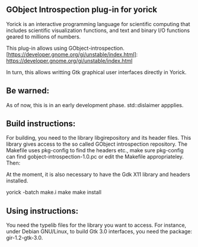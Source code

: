 GObject Introspection plug-in for yorick
----------------------------------------

Yorick is an interactive programming language for scientific computing
that includes scientific visualization functions, and text and binary
I/O functions geared to millions of numbers.

[yorick.github.com]:         http://yorick.github.com
[yorick.sourceforge.net]:    http://yorick.sourceforge.net
[github.com/dhmunro/yorick]: http://github.com/dhmunro/yorick

This plug-in allows using GObject-introspection.
[https://developer.gnome.org/gi/unstable/index.html]: https://developer.gnome.org/gi/unstable/index.html

In turn, this allows writting Gtk graphical user interfaces directly
in Yorick.


Be warned:
----------

As of now, this is in an early development phase. std::dislaimer
appplies.


Build instructions:
-------------------

For building, you need to the library libgirepository and its header
files. This library gives access to the so called GObject
introspection repository. The Makefile uses pkg-config to find the
headers etc., make sure pkg-config can find
gobject-introspection-1.0.pc or edit the Makefile
appropriateley. Then:

At the moment, it is also necessary to have the Gdk X11 library and
headers installed.

yorick -batch make.i
make
make install


Using instructions:
-------------------

You need the typelib files for the library you want to access. For
instance, under Debian GNU/Linux, to build Gtk 3.0 interfaces, you
need the package: gir-1.2-gtk-3.0.
